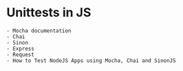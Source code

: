 # Unittests in JS
	- Mocha documentation
	- Chai
	- Sinon
	- Express
	- Request
	- How to Test NodeJS Apps using Mocha, Chai and SinonJS